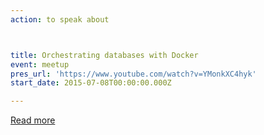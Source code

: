 ```yaml
---
action: to speak about



title: Orchestrating databases with Docker
event: meetup
pres_url: 'https://www.youtube.com/watch?v=YMonkXC4hyk'
start_date: 2015-07-08T00:00:00.000Z

---
```


[Read more](https://www.youtube.com/watch?v=YMonkXC4hyk)
